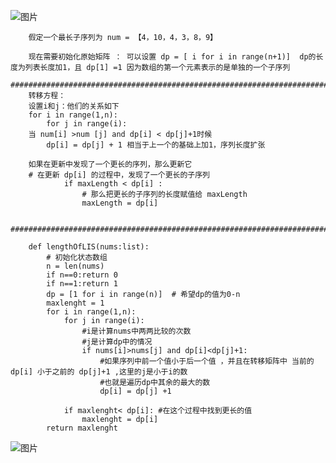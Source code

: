 ![图片](https://user-images.githubusercontent.com/38878365/186553741-c13abd4c-8338-46c5-8556-3f0a655334eb.png)

        假定一个最长子序列为 num = 【4，10，4，3，8，9】
        
        现在需要初始化原始矩阵 ： 可以设置 dp = [ i for i in range(n+1)]  dp的长度为列表长度加1，且 dp[1] =1 因为数组的第一个元素表示的是单独的一个子序列
        ################################################################################################################################
        转移方程：
        设置i和j：他们的关系如下
        for i in range(1,n):
            for j in range(i):
        当 num[i] >num [j] and dp[i] < dp[j]+1时候
            dp[i] = dp[j] + 1 相当于上一个的基础上加1，序列长度扩张
        
        如果在更新中发现了一个更长的序列，那么更新它
        # 在更新 dp[i] 的过程中，发现了一个更长的子序列
                if maxLength < dp[i] : 
                    # 那么把更长的子序列的长度赋值给 maxLength
                    maxLength = dp[i]
        
        ################################################################################################################################
        
        def lengthOfLIS(nums:list):
            # 初始化状态数组
            n = len(nums)
            if n==0:return 0
            if n==1:return 1
            dp = [1 for i in range(n)]  # 希望dp的值为0-n
            maxlenght = 1
            for i in range(1,n):
                for j in range(i):
                    #i是计算nums中两两比较的次数
                    #j是计算dp中的情况
                    if nums[i]>nums[j] and dp[i]<dp[j]+1:
                        #如果序列中前一个值小于后一个值 ，并且在转移矩阵中 当前的dp[i] 小于之前的 dp[j]+1 ,这里的j是小于i的数
                        #也就是遍历dp中其余的最大的数
                        dp[i] = dp[j] +1

                if maxlenght< dp[i]: #在这个过程中找到更长的值
                    maxlenght = dp[i]
            return maxlenght

![图片](https://user-images.githubusercontent.com/38878365/186558058-99e2a93d-cc3b-4fa0-847d-420d7103384c.png)

